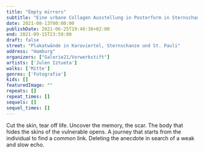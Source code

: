 ```yaml
---
title: "Empty mirrors"
subtitle: "Eine urbane Collagen Ausstellung in Posterform in Sternschanze, Karoviertel, St. Pauli und an diversen Litfaßsäulen"
date: 2021-08-13T00:00:00
publishDate: 2021-06-25T19:40:36+02:00
end: 2021-09-15T23:59:00
draft: false
street: "Plakatwände in Karoviertel, Sternschanze und St. Pauli"
address: "Hamburg"
organizers: ["Galerie21/Vorwerkstift"]
artists: ['Julen Iztueta']
walks: ['Mitte']
genres: ['Fotografie']
kids: []
featuredImage: ""
repeats: []
repeat_times: []
sequels: []
sequel_times: []
---
```


Cut the skin, tear off life. Uncover the memory, the scar. The body that hides the skins of the vulnerable opens. A journey that starts from the individual to find a common link. Deleting the anecdote in search of a weak and slow echo.